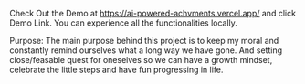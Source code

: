 Check Out the Demo at https://ai-powered-achvments.vercel.app/ and click Demo Link. You can experience all the functionalities locally.

Purpose:  The main purpose behind this project is to keep my moral and constantly remind ourselves what a long way we have gone. And setting close/feasable quest for oneselves so we can have a growth mindset, celebrate the little steps and have fun progressing in life.
